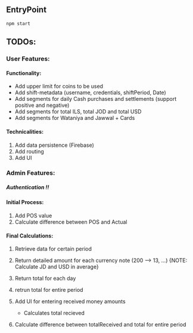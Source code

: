 ## EntryPoint 
` npm start `

## TODOs:

### User Features:

#### Functionality:
 - Add upper limit for coins to be used
 - Add shift-metadata  (username, credentials, shiftPeriod, Date)
 - Add segments for daily Cash purchases and settlements (support positive and negative)
 - Add segments for total ILS, total JOD and total USD
 - Add segments for Wataniya and Jawwal + Cards

#### Technicalities:
1) Add data persistence (Firebase)
2) Add routing
3) Add UI


### Admin Features: 
##### Authentication !!

#### Initial Process:
1) Add POS value
2) Calculate difference between POS and Actual


#### Final Calculations:
1) Retrieve data for certain period 
2) Return detailed amount for each currency note (200 --> 13, ...)  {NOTE: Calculate JD and USD in average}
3) Return total for each day
4) retrun total for entire period

5) Add UI for entering received money amounts 
   - Calculates total recieved

6) Calculate difference between totalReceived and total for entire period